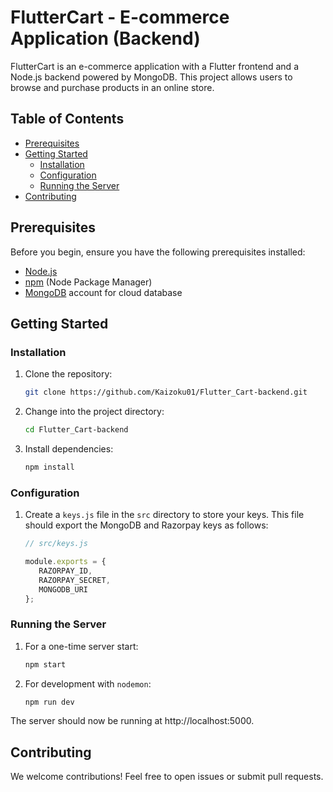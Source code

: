 # FlutterCart - E-commerce Application (Backend)

FlutterCart is an e-commerce application with a Flutter frontend and a Node.js backend powered by MongoDB. This project allows users to browse and purchase products in an online store.

## Table of Contents

- [Prerequisites](#prerequisites)
- [Getting Started](#getting-started)
  - [Installation](#installation)
  - [Configuration](#configuration)
  - [Running the Server](#running-the-server)
- [Contributing](#contributing)

## Prerequisites <a name="prerequisites"></a>

Before you begin, ensure you have the following prerequisites installed:

- [Node.js](https://nodejs.org/)
- [npm](https://www.npmjs.com/) (Node Package Manager)
- [MongoDB](https://www.mongodb.com/cloud/atlas) account for cloud database

## Getting Started <a name="getting-started"></a>

### Installation <a name="installation"></a>

1. Clone the repository:

   ```bash
   git clone https://github.com/Kaizoku01/Flutter_Cart-backend.git
2. Change into the project directory:

   ```bash
   cd Flutter_Cart-backend
3. Install dependencies:

   ```bash
   npm install
   
### Configuration <a name="configuration"></a>

1. Create a `keys.js` file in the `src` directory to store your keys. This file should export the MongoDB and Razorpay keys as follows:

   ```javascript
   // src/keys.js
   
   module.exports = {
      RAZORPAY_ID,
      RAZORPAY_SECRET,
      MONGODB_URI
   };

### Running the Server <a name="running-the-server"></a>

1. For a one-time server start:

   ```bash
   npm start
2. For development with `nodemon`:

   ```bash
   npm run dev
The server should now be running at http://localhost:5000.

## Contributing <a name="contributing"></a>

We welcome contributions! Feel free to open issues or submit pull requests.
